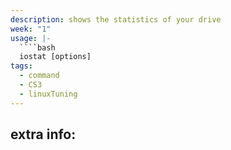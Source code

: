 ```yaml
---
description: shows the statistics of your drive
week: "1"
usage: |-
  ````bash 
  iostat [options]
tags:
  - command
  - CS3
  - linuxTuning
---
```

## extra info:
